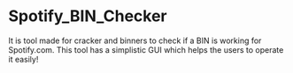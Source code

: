 # Spotify_BIN_Checker
It is tool made for cracker and binners to check if a BIN is working for Spotify.com. This tool has a simplistic GUI which helps the users to operate it easily!
